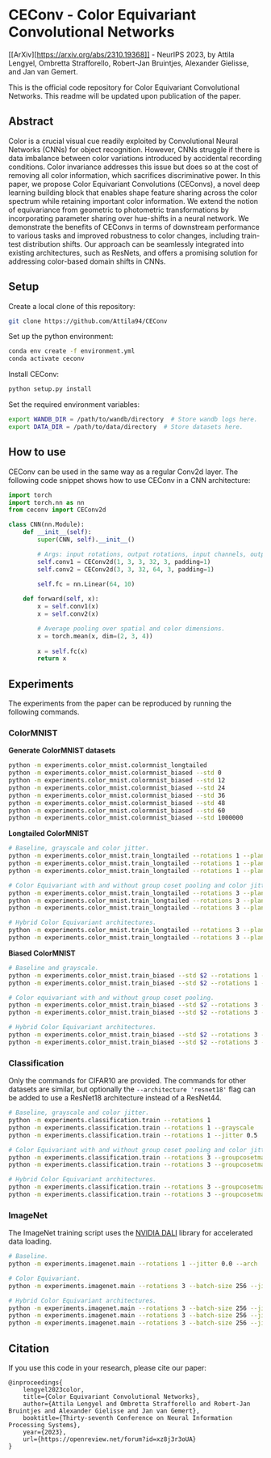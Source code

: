 # CEConv - Color Equivariant Convolutional Networks

[[ArXiv][https://arxiv.org/abs/2310.19368]] - NeurIPS 2023, by Attila Lengyel, Ombretta Strafforello, Robert-Jan Bruintjes, Alexander Gielisse, and Jan van Gemert.

This is the official code repository for Color Equivariant Convolutional Networks. This readme will be updated upon publication of the paper.

## Abstract
Color is a crucial visual cue readily exploited by Convolutional Neural Networks (CNNs) for object recognition. However, CNNs struggle if there is data imbalance between color variations introduced by accidental recording conditions. Color invariance addresses this issue but does so at the cost of removing all color information, which sacrifices discriminative power. In this paper, we propose Color Equivariant Convolutions (CEConvs), a novel deep learning building block that enables shape feature sharing across the color spectrum while retaining important color information. We extend the notion of equivariance from geometric to photometric transformations by incorporating parameter sharing over hue-shifts in a neural network. We demonstrate the benefits of CEConvs in terms of downstream performance to various tasks and improved robustness to color changes, including train-test distribution shifts. Our approach can be seamlessly integrated into existing architectures, such as ResNets, and offers a promising solution for addressing color-based domain shifts in CNNs.

## Setup

Create a local clone of this repository:
```bash
git clone https://github.com/Attila94/CEConv
```

Set up the python environment:
```bash
conda env create -f environment.yml
conda activate ceconv
```

Install CEConv:
```bash
python setup.py install
```

Set the required environment variables:
```bash
export WANDB_DIR = /path/to/wandb/directory  # Store wandb logs here.
export DATA_DIR = /path/to/data/directory  # Store datasets here.
```

## How to use

CEConv can be used in the same way as a regular Conv2d layer. The following code snippet shows how to use CEConv in a CNN architecture:

```python
import torch
import torch.nn as nn
from ceconv import CEConv2d

class CNN(nn.Module):
    def __init__(self):
        super(CNN, self).__init__()

        # Args: input rotations, output rotations, input channels, output channels, kernel size, padding.
        self.conv1 = CEConv2d(1, 3, 3, 32, 3, padding=1)
        self.conv2 = CEConv2d(3, 3, 32, 64, 3, padding=1)
        
        self.fc = nn.Linear(64, 10)

    def forward(self, x):
        x = self.conv1(x)
        x = self.conv2(x)

        # Average pooling over spatial and color dimensions.
        x = torch.mean(x, dim=(2, 3, 4))
        
        x = self.fc(x)
        return x
```

## Experiments

The experiments from the paper can be reproduced by running the following commands.

### ColorMNIST
**Generate ColorMNIST datasets**
```bash
python -m experiments.color_mnist.colormnist_longtailed
python -m experiments.color_mnist.colormnist_biased --std 0
python -m experiments.color_mnist.colormnist_biased --std 12
python -m experiments.color_mnist.colormnist_biased --std 24
python -m experiments.color_mnist.colormnist_biased --std 36
python -m experiments.color_mnist.colormnist_biased --std 48
python -m experiments.color_mnist.colormnist_biased --std 60
python -m experiments.color_mnist.colormnist_biased --std 1000000
```

**Longtailed ColorMNIST**
```bash
# Baseline, grayscale and color jitter.
python -m experiments.color_mnist.train_longtailed --rotations 1 --planes 20
python -m experiments.color_mnist.train_longtailed --rotations 1 --planes 20 --grayscale 
python -m experiments.color_mnist.train_longtailed --rotations 1 --planes 20 --jitter 0.5

# Color Equivariant with and without group coset pooling and color jitter.
python -m experiments.color_mnist.train_longtailed --rotations 3 --planes 17 --separable
python -m experiments.color_mnist.train_longtailed --rotations 3 --planes 17 --separable --jitter 0.5
python -m experiments.color_mnist.train_longtailed --rotations 3 --planes 17 --separable --groupcosetpool

# Hybrid Color Equivariant architectures.
python -m experiments.color_mnist.train_longtailed --rotations 3 --planes 19 --ce_layers 2 --separable --groupcosetpool
python -m experiments.color_mnist.train_longtailed --rotations 3 --planes 18 --ce_layers 4 --separable --groupcosetpool
```

**Biased ColorMNIST**
```bash
# Baseline and grayscale.
python -m experiments.color_mnist.train_biased --std $2 --rotations 1 --planes 20 
python -m experiments.color_mnist.train_biased --std $2 --rotations 1 --planes 20 --grayscale

# Color equivariant with and without group coset pooling.
python -m experiments.color_mnist.train_biased --std $2 --rotations 3 --planes 17 --separable
python -m experiments.color_mnist.train_biased --std $2 --rotations 3 --planes 17 --separable --groupcosetpool

# Hybrid Color Equivariant architectures.
python -m experiments.color_mnist.train_biased --std $2 --rotations 3 --planes 19 --ce_layers 2 --separable --groupcosetpool
python -m experiments.color_mnist.train_biased --std $2 --rotations 3 --planes 18 --ce_layers 4 --separable --groupcosetpool
```

### Classification
Only the commands for CIFAR10 are provided. The commands for other datasets are similar, but optionally the `--architecture 'resnet18'` flag can be added to use a ResNet18 architecture instead of a ResNet44.

```bash
# Baseline, grayscale and color jitter.
python -m experiments.classification.train --rotations 1
python -m experiments.classification.train --rotations 1 --grayscale
python -m experiments.classification.train --rotations 1 --jitter 0.5

# Color Equivariant with and without group coset pooling and color jitter.
python -m experiments.classification.train --rotations 3 --groupcosetmaxpool --separable
python -m experiments.classification.train --rotations 3 --groupcosetmaxpool --separable --jitter 0.5

# Hybrid Color Equivariant architectures.
python -m experiments.classification.train --rotations 3 --groupcosetmaxpool --separable --ce_stages 1 --width 31
python -m experiments.classification.train --rotations 3 --groupcosetmaxpool --separable --ce_stages 2 --width 30
```

### ImageNet
The ImageNet training script uses the [NVIDIA DALI](https://github.com/NVIDIA/DALI) library for accelerated data loading.

```bash
# Baseline.
python -m experiments.imagenet.main --rotations 1 --jitter 0.0 --arch 'resnet18'

# Color Equivariant.
python -m experiments.imagenet.main --rotations 3 --batch-size 256 --jitter 0.0 --workers 4 --arch 'resnet18' --groupcosetmaxpool --separable

# Hybrid Color Equivariant architectures.
python -m experiments.imagenet.main --rotations 3 --batch-size 256 --jitter 0.0 --workers 4 --arch 'resnet18' --network_width 63 --run_name 'hybrid_1' --groupcosetmaxpool --separable --ce_stages 1
python -m experiments.imagenet.main --rotations 3 --batch-size 256 --jitter 0.0 --workers 4 --arch 'resnet18' --network_width 63 --run_name 'hybrid_2' --groupcosetmaxpool --separable --ce_stages 2
python -m experiments.imagenet.main --rotations 3 --batch-size 256 --jitter 0.0 --workers 4 --arch 'resnet18' --network_width 61 --run_name 'hybrid_3' --groupcosetmaxpool --separable --ce_stages 3
```


## Citation

If you use this code in your research, please cite our paper:

```
@inproceedings{
    lengyel2023color,
    title={Color Equivariant Convolutional Networks},
    author={Attila Lengyel and Ombretta Strafforello and Robert-Jan Bruintjes and Alexander Gielisse and Jan van Gemert},
    booktitle={Thirty-seventh Conference on Neural Information Processing Systems},
    year={2023},
    url={https://openreview.net/forum?id=xz8j3r3oUA}
}
```